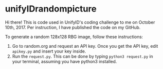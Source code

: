 # unifyIDrandompicture

Hi there! This is code used in UnifyID's coding challenge to me on October 10th, 2017. Per instruction, I have published the code on my GitHub. 

To generate a random 128x128 RBG image, follow these instructions:
1. Go to random.org and request an API key. Once you get the API key, edit `apikey.py` and insert your key inside. 
2. Run the `request.py`. This can be done by typing `python3 request.py` in your terminal, assuming you have python3 installed. 
